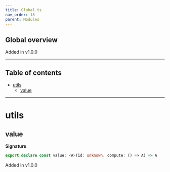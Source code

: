 ```yaml
---
title: Global.ts
nav_order: 18
parent: Modules
---
```


## Global overview

Added in v1.0.0

---

<h2 class="text-delta">Table of contents</h2>

- [utils](#utils)
  - [value](#value)

---

# utils

## value

**Signature**

```ts
export declare const value: <A>(id: unknown, compute: () => A) => A
```

Added in v1.0.0
